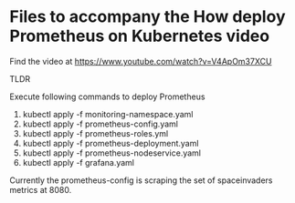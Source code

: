 # Files to accompany the How deploy Prometheus on Kubernetes video

Find the video at https://www.youtube.com/watch?v=V4ApOm37XCU

TLDR

Execute following commands to deploy Prometheus 

1. kubectl apply -f monitoring-namespace.yaml
2. kubectl apply -f prometheus-config.yaml
3. kubectl apply -f prometheus-roles.yml
4. kubectl apply -f prometheus-deployment.yaml
5. kubectl apply -f prometheus-nodeservice.yaml
6. kubectl apply -f grafana.yaml

Currently the prometheus-config is scraping the set of spaceinvaders metrics at 8080.
